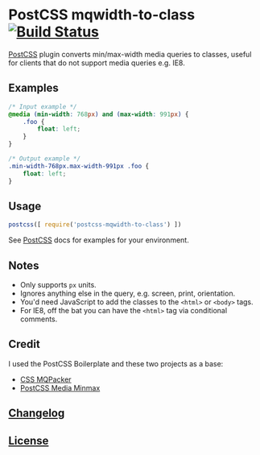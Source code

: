# PostCSS mqwidth-to-class [![Build Status][ci-img]][ci]

[PostCSS] plugin converts min/max-width media queries to classes, useful for clients that do not support media queries e.g. IE8.

[PostCSS]: https://github.com/postcss/postcss
[ci-img]:  https://travis-ci.org/notacouch/postcss-mqwidth-to-class.svg
[ci]:      https://travis-ci.org/notacouch/postcss-mqwidth-to-class

## Examples

```css
/* Input example */
@media (min-width: 768px) and (max-width: 991px) {
    .foo {
        float: left;
    }
}
```

```css
/* Output example */
.min-width-768px.max-width-991px .foo {
    float: left;
}
```

## Usage

```js
postcss([ require('postcss-mqwidth-to-class') ])
```

See [PostCSS] docs for examples for your environment.

## Notes

* Only supports `px` units.
* Ignores anything else in the query, e.g. screen, print, orientation.
* You'd need JavaScript to add the classes to the `<html>` or `<body>` tags.
* For IE8, off the bat you can have the `<html>` tag via conditional comments.

## Credit

I used the PostCSS Boilerplate and these two projects as a base:
* [CSS MQPacker](https://github.com/hail2u/node-css-mqpacker)
* [PostCSS Media Minmax](https://github.com/postcss/postcss-media-minmax)

## [Changelog](CHANGELOG.md)

## [License](LICENSE)